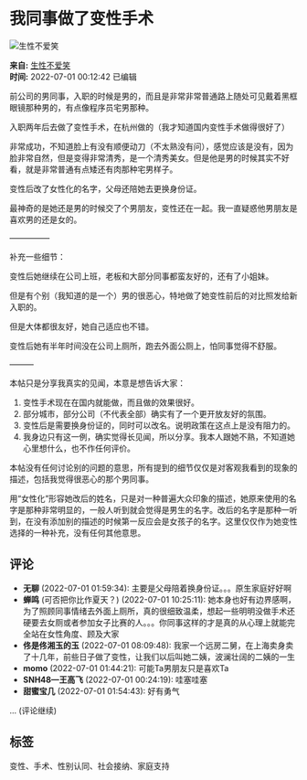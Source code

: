 # 我同事做了变性手术

![生性不爱笑](https://img2.doubanio.com/icon/up81938124-1.jpg)

**来自:** [生性不爱笑](https://www.douban.com/people/81938124/)  
**时间:** 2022-07-01 00:12:42 已编辑

前公司的男同事，入职的时候是男的，而且是非常非常普通路上随处可见戴着黑框眼镜那种男的，有点像程序员宅男那种。

入职两年后去做了变性手术，在杭州做的（我才知道国内变性手术做得很好了）

非常成功，不知道脸上有没有顺便动刀（不太熟没有问），感觉应该是没有，因为脸非常自然，但是变得非常清秀，是一个清秀美女。但是他是男的时候其实不好看，就是非常普通有点矮还有肉那种宅男样子。

变性后改了女性化的名字，父母还陪她去更换身份证。

最神奇的是她还是男的时候交了个男朋友，变性还在一起。我一直疑惑他男朋友是喜欢男的还是女的。

—————

补充一些细节：

变性后她继续在公司上班，老板和大部分同事都蛮友好的，还有了小姐妹。

但是有个别（我知道的是一个）男的很恶心，特地做了她变性前后的对比照发给新入职的。

但是大体都很友好，她自己适应也不错。

变性后她有半年时间没在公司上厕所，跑去外面公厕上，怕同事觉得不舒服。

———

本帖只是分享我真实的见闻，本意是想告诉大家：

1. 变性手术现在在国内就能做，而且做的效果很好。
2. 部分城市，部分公司（不代表全部）确实有了一个更开放友好的氛围。
3. 变性后是需要换身份证的，同时可以改名。说明政策在这点上是没有阻力的。
4. 我身边只有这一例，确实觉得长见闻，所以分享。我本人跟她不熟，不知道她心里想什么，也不作任何评价。

本帖没有任何讨论别的问题的意思，所有提到的细节仅仅是对客观我看到的现象的描述，包括我觉得很恶心的那个男同事。

用“女性化”形容她改后的姓名，只是对一种普遍大众印象的描述，她原来使用的名字是那种非常明显的，一般人听到就会觉得是男生的名字。改后的名字是那种一听到，在没有添加别的描述的时候第一反应会是女孩子的名字。这里仅仅作为她变性选择的一种补充，没有任何其他意思。

## 评论

- **无聊** (2022-07-01 01:59:34): 主要是父母陪着换身份证。。。原生家庭好好啊
- **蝉鸣** (可否把你比作夏天？) (2022-07-01 10:25:11): 她本身也好有边界感啊，为了照顾同事情绪去外面上厕所，真的很细致温柔，想起一些明明没做手术还硬要去女厕或者参加女子比赛的人。。。你同事这样的才是真的从心理上就能完全站在女性角度、顾及大家
- **佟是佟湘玉的玉** (2022-07-01 08:09:48): 我家一个远房二舅，在上海卖身卖了十几年，前些日子做了变性，让我们以后叫她二姨，波澜壮阔的二姨的一生
- **momo** (2022-07-01 01:44:21): 可能Ta男朋友只是喜欢Ta
- **SNH48—王高飞** (2022-07-01 00:24:19): 哇塞哇塞
- **甜蜜宝几** (2022-07-01 01:54:43): 好有勇气

... (评论继续)

## 标签
变性、手术、性别认同、社会接纳、家庭支持